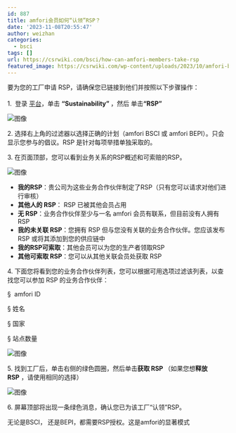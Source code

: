```yaml
---
id: 887
title: amfori会员如何“认领”RSP？
date: '2023-11-08T20:55:47'
author: weizhan
categories:
  - bsci
tags: []
url: https://csrwiki.com/bsci/how-can-amfori-members-take-rsp
featured_image: https://csrwiki.com/wp-content/uploads/2023/10/amfori-bsci.jpg
---
```


要为您的工厂申请 RSP，请确保您已链接到他们并按照以下步骤操作：\
\
1.  登录 [平台](https://platform.amfori.org/)，单击 **“Sustainability”&#xA0;**，然后 单&#x51FB;**“RSP”&#xA0;**

![图像](https://csrwiki.com/wp-content/uploads/2024/08/oovuan8CBBlcFnyczo_2fFNgwJfD5HyDQA.png "图像")

2\. 选择右上角的过滤器以选择正确的计划（amfori BSCI 或 amfori BEPI）。只会显示您参与的倡议。RSP 是针对每项举措单独采取的。

3\. 在页面顶部，您可以看到业务关系的RSP概述和可索赔的RSP。

![图像](https://csrwiki.com/wp-content/uploads/2024/08/Iuyhb0i386-ddIk3AjdnQc1E9jaBQh6NwQ.png "图像")

- **我的RSP**：贵公司为这些业务合作伙伴制定了RSP（只有您可以请求对他们进行审核）
- **其他人的 RSP**： RSP 已被其他会员占用
- **无 RSP**：业务合作伙伴至少与一名 amfori 会员有联系，但目前没有人拥有 RSP
- **我的未关联 RSP**：您拥有 RSP 但与您没有关联的业务合作伙伴。您应该发布 RSP 或将其添加到您的供应链中
- **我的RSP可索取**：其他会员可以为您的生产者领取RSP
- **其他可索取 RSP**：您可以从其他关联会员处获取 RSP

4\. 下面您将看到您的业务合作伙伴列表，您可以根据可用选项过滤该列表，以查找您可以参加 RSP 的业务合作伙伴：

§  amfori ID 

§ 姓名 

§ 国家 

§ 站点数量 

![图像](https://csrwiki.com/wp-content/uploads/2024/08/sn7q7mLGmT-ctzJE9YBed9N3TVBOxGRspA.png "图像")

5. 找到工厂后，单击右侧的绿色圆圈，然后单击**获取 RSP&#xA0;**（如果您想**释放 RSP** ，请使用相同的选择）

![图像](https://csrwiki.com/wp-content/uploads/2024/08/n-tWG7PwQHnznb74uyMzumYyY_8Oc8z5Sg.png "图像")

6. 屏幕顶部将出现一条绿色消息，确认您已为该工厂“认领”RSP。

无论是BSCI， 还是BEPI，都需要RSP授权。这是amfori的显著模式
